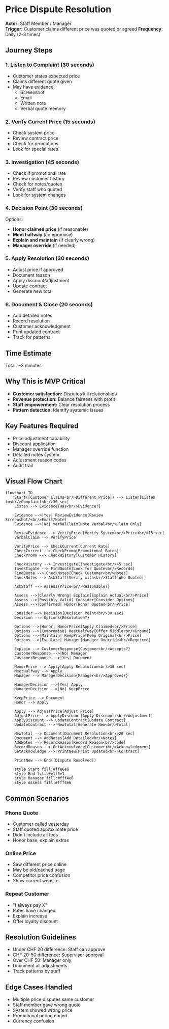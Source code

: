 # Price Dispute Resolution

**Actor:** Staff Member / Manager  
**Trigger:** Customer claims different price was quoted or agreed **Frequency:** Daily (2-3 times)

## Journey Steps

### 1. Listen to Complaint (30 seconds)

- Customer states expected price
- Claims different quote given
- May have evidence:
  - Screenshot
  - Email
  - Written note
  - Verbal quote memory

### 2. Verify Current Price (15 seconds)

- Check system price
- Review contract price
- Check for promotions
- Look for special rates

### 3. Investigation (45 seconds)

- Check if promotional rate
- Review customer history
- Check for notes/quotes
- Verify staff who quoted
- Look for system changes

### 4. Decision Point (30 seconds)

Options:

- **Honor claimed price** (if reasonable)
- **Meet halfway** (compromise)
- **Explain and maintain** (if clearly wrong)
- **Manager override** (if needed)

### 5. Apply Resolution (30 seconds)

- Adjust price if approved
- Document reason
- Apply discount/adjustment
- Update contract
- Generate new total

### 6. Document & Close (20 seconds)

- Add detailed notes
- Record resolution
- Customer acknowledgment
- Print updated contract
- Track for patterns

## Time Estimate

Total: ~3 minutes

## Why This is MVP Critical

- **Customer satisfaction:** Disputes kill relationships
- **Revenue protection:** Balance fairness with profit
- **Staff empowerment:** Clear resolution process
- **Pattern detection:** Identify systemic issues

## Key Features Required

- Price adjustment capability
- Discount application
- Manager override function
- Detailed notes system
- Adjustment reason codes
- Audit trail

## Visual Flow Chart

```mermaid
flowchart TD
    Start([Customer Claims<br/>Different Price]) --> Listen[Listen to<br/>Complaint<br/>30 sec]
    Listen --> Evidence{Has<br/>Evidence?}

    Evidence -->|Yes| ReviewEvidence[Review Screenshot/<br/>Email/Note]
    Evidence -->|No| VerbalClaim[Note Verbal<br/>Claim Only]

    ReviewEvidence --> VerifyPrice[Verify System<br/>Price<br/>15 sec]
    VerbalClaim --> VerifyPrice

    VerifyPrice --> CheckCurrent[Current Rate]
    CheckCurrent --> CheckPromo[Promotional Rates]
    CheckPromo --> CheckHistory[Customer History]

    CheckHistory --> Investigate[Investigate<br/>45 sec]
    Investigate --> FindQuote[Look for Quote<br/>Records]
    FindQuote --> CheckNotes[Check Customer<br/>Notes]
    CheckNotes --> AskStaff[Verify with<br/>Staff Who Quoted]

    AskStaff --> Assess{Price<br/>Reasonable?}

    Assess -->|Clearly Wrong| Explain[Explain Actual<br/>Price]
    Assess -->|Possibly Valid| Consider[Consider Options]
    Assess -->|Confirmed| Honor[Honor Quoted<br/>Price]

    Consider --> Decision[Decision Point<br/>30 sec]
    Decision --> Options{Resolution?}

    Options -->|Honor| HonorPrice[Apply Claimed<br/>Price]
    Options -->|Compromise| MeetHalfway[Offer Middle<br/>Ground]
    Options -->|Maintain| KeepPrice[Keep Original<br/>Price]
    Options -->|Escalate| Manager[Manager Override<br/>Required]

    Explain --> CustomerResponse{Customer<br/>Accepts?}
    CustomerResponse -->|No| Manager
    CustomerResponse -->|Yes| Document

    HonorPrice --> Apply[Apply Resolution<br/>30 sec]
    MeetHalfway --> Apply
    Manager --> ManagerDecision{Manager<br/>Approves?}

    ManagerDecision -->|Yes| Apply
    ManagerDecision -->|No| KeepPrice

    KeepPrice --> Document
    Honor --> Apply

    Apply --> AdjustPrice[Adjust Price]
    AdjustPrice --> ApplyDiscount[Apply Discount/<br/>Adjustment]
    ApplyDiscount --> UpdateContract[Update Contract]
    UpdateContract --> NewTotal[Generate New<br/>Total]

    NewTotal --> Document[Document Resolution<br/>20 sec]
    Document --> AddNotes[Add Detailed<br/>Notes]
    AddNotes --> RecordReason[Record Reason<br/>Code]
    RecordReason --> GetAcknowledge[Customer<br/>Acknowledgment]
    GetAcknowledge --> PrintNew[Print Updated<br/>Contract]

    PrintNew --> End([Dispute Resolved])

    style Start fill:#ffe6e6
    style End fill:#e1f5e1
    style Manager fill:#fff4e6
    style Assess fill:#fff4e6
```

## Common Scenarios

### Phone Quote

- Customer called yesterday
- Staff quoted approximate price
- Didn't include all fees
- Honor base, explain extras

### Online Price

- Saw different price online
- May be old/cached page
- Competitor price confusion
- Show current website

### Repeat Customer

- "I always pay X"
- Rates have changed
- Explain increase
- Offer loyalty discount

## Resolution Guidelines

- Under CHF 20 difference: Staff can approve
- CHF 20-50 difference: Supervisor approval
- Over CHF 50: Manager only
- Document all adjustments
- Track patterns by staff

## Edge Cases Handled

- Multiple price disputes same customer
- Staff member gave wrong quote
- System showed wrong price
- Promotional period ended
- Currency confusion
